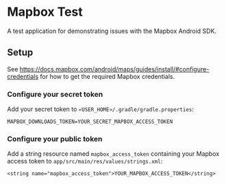 # Mapbox Test

A test application for demonstrating issues with the Mapbox Android SDK.

## Setup

See https://docs.mapbox.com/android/maps/guides/install/#configure-credentials for how to get the required Mapbox credentials.

### Configure your secret token
Add your secret token to `«USER_HOME»/.gradle/gradle.properties`:
```
MAPBOX_DOWNLOADS_TOKEN=YOUR_SECRET_MAPBOX_ACCESS_TOKEN
```

### Configure your public token
Add a string resource named `mapbox_access_token` containing your Mapbox access token to  `app/src/main/res/values/strings.xml`:
```
<string name="mapbox_access_token">YOUR_MAPBOX_ACCESS_TOKEN</string>
```
